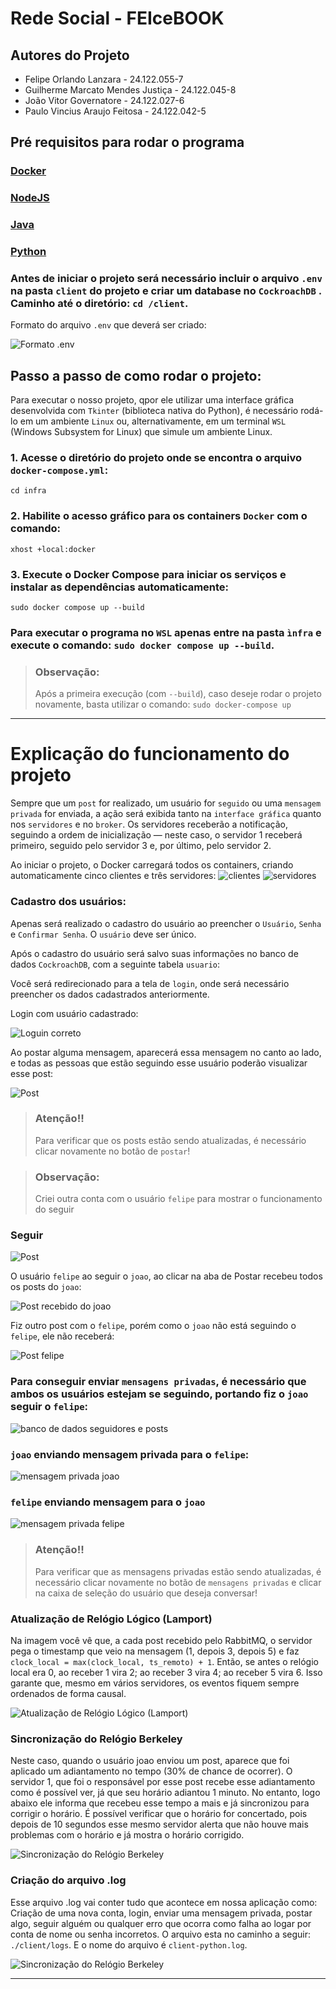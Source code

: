 # Rede Social - FEIceBOOK 

## Autores do Projeto
* Felipe Orlando Lanzara - 24.122.055-7
* Guilherme Marcato Mendes Justiça - 24.122.045-8
* João Vitor Governatore - 24.122.027-6
* Paulo Vincius Araujo Feitosa - 24.122.042-5

## Pré requisitos para rodar o programa

### [Docker](https://www.docker.com/)
### [NodeJS](https://nodejs.org/pt/download/current)
### [Java](https://www.oracle.com/java/technologies/downloads/)
### [Python](https://www.python.org/downloads/)
### Antes de iniciar o projeto será necessário incluir o arquivo ```.env``` na pasta ```client``` do projeto e criar um database no ```CockroachDB``` . Caminho até o diretório: ```cd /client```.

Formato do arquivo ```.env``` que deverá ser criado:

![Formato .env](https://cdn.discordapp.com/attachments/1372327706980651028/1375306552935845942/image.png?ex=6831358a&is=682fe40a&hm=737ac7936cb6a8ae20efc81406da8bc537a9f79ccffaca688b5c9d200507225c&)

## Passo a passo de como rodar o projeto:

Para executar o nosso projeto, qpor ele utilizar uma interface gráfica desenvolvida com ```Tkinter``` (biblioteca nativa do Python), é necessário rodá-lo em um ambiente ```Linux``` ou, alternativamente, em um terminal ```WSL``` (Windows Subsystem for Linux) que simule um ambiente Linux.


### 1.  Acesse o diretório do projeto onde se encontra o arquivo ```docker-compose.yml```:
```cd infra```

### 2. Habilite o acesso gráfico para os containers ```Docker``` com o comando:
```xhost +local:docker```

### 3. Execute o Docker Compose para iniciar os serviços e instalar as dependências automaticamente:
```sudo docker compose up --build```

### Para executar o programa no ```WSL``` apenas entre na pasta ```ìnfra``` e execute o comando: ```sudo docker compose up --build```. 

> ### Observação:  
> Após a primeira execução (com `--build`), caso deseje rodar o projeto novamente, basta utilizar o comando:
> ```sudo docker-compose up```
---

# Explicação do funcionamento do projeto
Sempre que um ```post``` for realizado, um usuário for ```seguido``` ou uma ```mensagem privada``` for enviada, a ação será exibida tanto na ```interface gráfica``` quanto nos ```servidores``` e no ```broker```. Os servidores receberão a notificação, seguindo a ordem de inicialização — neste caso, o servidor 1 receberá primeiro, seguido pelo servidor 3 e, por último, pelo servidor 2.

Ao iniciar o projeto, o Docker carregará todos os containers, criando automaticamente cinco clientes e três servidores:
![clientes](https://cdn.discordapp.com/attachments/1372327706980651028/1375517572056743986/image.png?ex=6831fa11&is=6830a891&hm=d588b80992cb42e55c8507f381b59a4e8b93e2c8250cae5c9aed519dc3c4eacd&)
![servidores](https://cdn.discordapp.com/attachments/1372327706980651028/1375518225449615420/image.png?ex=6831faac&is=6830a92c&hm=02f8e6310ee20bd140dc6c55ef25a46e868d27e596391fbc5fe948c0fb4f1877&)

### Cadastro dos usuários:
Apenas será realizado o cadastro do usuário ao preencher o ```Usuário```, ```Senha``` e ```Confirmar Senha```. O ```usuário``` deve ser único.

Após o cadastro do usuário será salvo suas informações no banco de dados ```CockroachDB```, com a seguinte tabela ```usuario```:

Você será redirecionado para a tela de ```login```, onde será necessário preencher os dados cadastrados anteriormente.


Login com usuário cadastrado:

![Loguin correto](https://cdn.discordapp.com/attachments/1372327706980651028/1375521650472255758/image.png?ex=6831fddd&is=6830ac5d&hm=c89cf7527ba396fa22fc24cbe3e6207754d6955718e15992aaa57ef46776a9a2&)

Ao postar alguma mensagem, aparecerá essa mensagem no canto ao lado, e todas as pessoas que estão seguindo esse usuário poderão visualizar esse post: 

![Post](https://cdn.discordapp.com/attachments/1372327706980651028/1375523082516566107/image.png?ex=6831ff32&is=6830adb2&hm=23df535cd931cdb66b47c53c872aeabddc07f46e57124c877c1d12e7d1cae642&)

> ### Atenção!!
> Para verificar que os posts estão sendo atualizadas, é necessário clicar novamente no botão de ```postar```!

> ### Observação:  
> Criei outra conta com o usuário ```felipe``` para mostrar o funcionamento do seguir

### Seguir

![Post](https://cdn.discordapp.com/attachments/1372327706980651028/1375524073517351033/image.png?ex=6832001f&is=6830ae9f&hm=7f3b67356ba2c76a1a137abd76ab279e8bf8bb2ff19f1532471d322dde50962d&)

O usuário ```felipe``` ao seguir o ```joao```, ao clicar na aba de Postar recebeu todos os posts do ```joao```:

![Post recebido do joao](https://cdn.discordapp.com/attachments/1372327706980651028/1375524357689970839/image.png?ex=68320062&is=6830aee2&hm=f9c06e7b8b5af00b90ef5276bcca52929674f164b2ebb274c854f20bd0cd2f53&)

Fiz outro post com o ```felipe```, porém como o ```joao``` não está seguindo o ```felipe```, ele não receberá:

![Post felipe](https://cdn.discordapp.com/attachments/1372327706980651028/1375525015260233758/image.png?ex=683200ff&is=6830af7f&hm=6afbcdf94675417566aae6905c76624fd81958fb576892a3a935ebf5f5b3a32a&)

### Para conseguir enviar ```mensagens privadas```, é necessário que ambos os usuários estejam se seguindo, portando fiz o ```joao``` seguir o ```felipe```:

![banco de dados seguidores e posts](https://cdn.discordapp.com/attachments/1372327706980651028/1375527086147768410/image.png?ex=683202ed&is=6830b16d&hm=5c4216cb99a745758da952785bbd85d37a65993ee451f935dda37d71a2cfbd45&)

### ```joao``` enviando mensagem privada para o ```felipe```:

![mensagem privada joao](https://cdn.discordapp.com/attachments/1372327706980651028/1375528511837573272/image.png?ex=68320441&is=6830b2c1&hm=0fc0405db7c6646c37735a3cedb2a8efb15786f83e42d8a1bbe1c9fafc65ec81&)

### ```felipe``` enviando mensagem para o ```joao```

![mensagem privada felipe](https://cdn.discordapp.com/attachments/1372327706980651028/1375529689946259577/image.png?ex=6832055a&is=6830b3da&hm=0492f71725c7810add2f9d22e0a8308eeb35553056f6b619512c11b3f2920fd5&)

> ### Atenção!!
> Para verificar que as mensagens privadas estão sendo atualizadas, é necessário clicar novamente no botão de ```mensagens privadas``` e clicar na caixa de seleção do usuário que deseja conversar!

### Atualização de Relógio Lógico (Lamport)

Na imagem você vê que, a cada post recebido pelo RabbitMQ, o servidor pega o timestamp que veio na mensagem (1, depois 3, depois 5) e faz ```clock_local = max(clock_local, ts_remoto) + 1```. Então, se antes o relógio local era 0, ao receber 1 vira 2; ao receber 3 vira 4; ao receber 5 vira 6. Isso garante que, mesmo em vários servidores, os eventos fiquem sempre ordenados de forma causal.

![Atualização de Relógio Lógico (Lamport)](https://cdn.discordapp.com/attachments/973374566879625216/1375632974485393518/image.png?ex=6832658b&is=6831140b&hm=135f5ec84a0d2f9d3c802e217572039ebcc05da44109e0117ea9c9a6624d07be&)

### Sincronização do Relógio Berkeley

Neste caso, quando o usuário joao enviou um post, aparece que foi aplicado um adiantamento no tempo (30% de chance de ocorrer). O servidor 1, que foi o responsável por esse post recebe esse adiantamento como é possível ver, já que seu horário adiantou 1 minuto. No entanto, logo abaixo ele informa que recebeu esse tempo a mais e já sincronizou para corrigir o horário. É possível verificar que o horário for concertado, pois depois de 10 segundos esse mesmo servidor alerta que não houve mais problemas com o horário e já mostra o horário corrigido.

![Sincronização do Relógio Berkeley](https://cdn.discordapp.com/attachments/973374566879625216/1375629269392425042/image.png?ex=68326217&is=68311097&hm=40d381f8ebb2c28cf424a8a66c4e7fb9fbc033c5cea4743c2d020a3a6482303a&)

### Criação do arquivo .log

Esse arquivo .log vai conter tudo que acontece em nossa aplicação como: Criação de uma nova conta, login, enviar uma mensagem privada, postar algo, seguir alguém ou qualquer erro que ocorra como falha ao logar por conta de nome ou senha incorretos. O arquivo esta no caminho a seguir: ```./client/logs```. E o nome do arquivo é ```client-python.log```.

![Sincronização do Relógio Berkeley](https://cdn.discordapp.com/attachments/973374566879625216/1375635289225039942/image.png?ex=683267b3&is=68311633&hm=3bcb6d4d71ded62f2feb7295006ce67c1113550d5f277e77f12da59fdc8174c1&)

---

